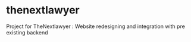 # thenextlawyer
Project for TheNextlawyer : Website redesigning and integration with pre existing backend
